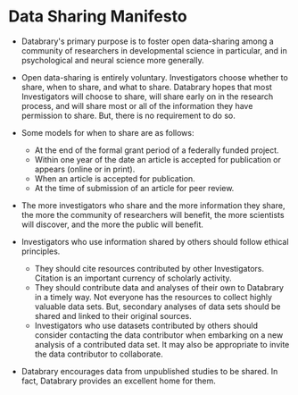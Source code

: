 # Data Sharing Manifesto

- Databrary's primary purpose is to foster open data-sharing among a community of researchers in developmental science in particular, and in psychological and neural science more generally.
- Open data-sharing is entirely voluntary. Investigators choose whether to share, when to share, and what to share. Databrary hopes that most Investigators will choose to share, will share early on in the research process, and will share most or all of the information they have permission to share. But, there is no requirement to do so. 
- Some models for when to share are as follows:
	- At the end of the formal grant period of a federally funded project.
	- Within one year of the date an article is accepted for publication or appears (online or in print).
	- When an article is accepted for publication.
	- At the time of submission of an article for peer review.

- The more investigators who share and the more information they share, the more the community of researchers will benefit, the more scientists will discover, and the more the public will benefit.
- Investigators who use information shared by others should follow ethical principles. 
	- They should cite resources contributed by other Investigators. Citation is an important currency of scholarly activity. 
	- They should contribute data and analyses of their own to Databrary in a timely way. Not everyone has the resources to collect highly valuable data sets. But, secondary analyses of data sets should be shared and linked to their original sources. 
	- Investigators who use datasets contributed by others should consider contacting the data contributor when embarking on a new analysis of a contributed data set. It may also be appropriate to invite the data contributor to collaborate.
- Databrary encourages data from unpublished studies to be shared. In fact, Databrary provides an excellent home for them.
